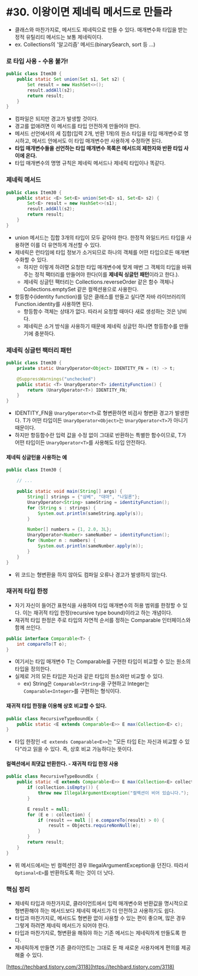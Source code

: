 # #30. 이왕이면 제네릭 메서드로 만들라

* 클래스와 마찬가지로, 메서드도 제네릭으로 만들 수 있다. 매개변수화 타입을 받는 정적 유틸리티 메서드는 보통 제네릭이다.
* ex. Collections의 '알고리즘' 메서드(binarySearch, sort 등 ...)

### 로 타입 사용 - 수용 불가! <a href="#undefined" id="undefined"></a>

```java
public class Item30 {
    public static Set union(Set s1, Set s2) {
        Set result = new HashSet<>();
        result.addAll(s2);
        return result;
    }
}
```

* 컴파일은 되지만 경고가 발생할 것이다.
* 경고를 없애려면 이 메서드를 타입 안전하게 만들어야 한다.
* 메서드 선언에서의 세 집합(입력 2개, 반환 1개)의 원소 타입을 타입 매개변수로 명시하고, 메서드 안에서도 이 타입 매개변수만 사용하게 수정하면 된다.
* **타입 매개변수들을 선언하는 타입 매개변수 목록은 메서드의 제한자와 반환 타입 사이에 온다.**
* 타입 매개변수의 명명 규칙은 제네릭 메서드나 제네릭 타입이나 똑같다.

### 제네릭 메서드 <a href="#undefined" id="undefined"></a>

```java
public class Item30 {
    public static <E> Set<E> union(Set<E> s1, Set<E> s2) {
        Set<E> result = new HashSet<>(s1);
        result.addAll(s2);
        return result;
    }
}
```

* union 메서드는 집합 3개의 타입이 모두 같아야 한다. 한정적 와일드카드 타입을 사용하면 이를 더 유연하게 개선할 수 있다.
* 제네릭은 런타임에 타입 정보가 소거되므로 하나의 객체를 어떤 타입으로든 매개변수화할 수 있다.
  * 하지만 이렇게 하려면 요청한 타입 매개변수에 맞게 매번 그 객체의 타입을 바꿔주는 정적 팩터리를 만들어야 한다(이를 **제네릭 싱글턴 패턴**이라고 한다.).
  * 제네릭 싱글턴 팩터리는 Collections.reverseOrder 같은 함수 객체나 Collections.emptySet 같은 컬렉션용으로 사용한다.
* 항등함수(identity function)를 담은 클래스를 만들고 싶다면 자바 라이브러리의 Function.identity를 사용하면 된다.
  * 항등함수 객체는 상태가 없다. 따라서 요청할 때마다 새로 생성하는 것은 낭비다.
  * 제네릭은 소거 방식을 사용하기 때문에 제네릭 싱글턴 하나면 항등함수를 만들기에 충분하다.

### 제네릭 싱글턴 팩터리 패턴 <a href="#undefined" id="undefined"></a>

```java
public class Item30 {
    private static UnaryOperator<Object> IDENTITY_FN = (t) -> t;

    @SuppressWarnings("unchecked")
    public static <T> UnaryOperator<T> identityFunction() {
        return (UnaryOperator<T>) IDENTITY_FN;
    }
}
```

* IDENTITY\_FN을 `UnaryOperator<T>`로 형변환하면 비검사 형변환 경고가 발생한다. T가 어떤 타입이든 `UnaryOperator<Object>`는 `UnaryOperator<T>`가 아니기\
  때문이다.
* 하지만 항등함수란 입력 값을 수정 없이 그대로 반환하는 특별한 함수이므로, T가 어떤 타입이든 `UnaryOperator<T>`를 사용해도 타입 안전하다.

#### 제네릭 싱글턴을 사용하는 예 <a href="#undefined" id="undefined"></a>

```java
public class Item30 {

    // ...

    public static void main(String[] args) {
        String[] strings = {"삼베", "대마", "나일론"};
        UnaryOperator<String> sameString = identityFunction();
        for (String s : strings) {
            System.out.println(sameString.apply(s));
        }

        Number[] numbers = {1, 2.0, 3L};
        UnaryOperator<Number> sameNumber = identityFunction();
        for (Number n : numbers) {
            System.out.println(sameNumber.apply(n));
        }
    }
}
```

* 위 코드는 형변환을 하지 않아도 컴파일 오류나 경고가 발생하지 않는다.

### 재귀적 타입 한정 <a href="#undefined" id="undefined"></a>

* 자기 자신이 들어간 표현식을 사용하여 타입 매개변수의 허용 범위를 한정할 수 있다. 이는 재귀적 타입 한정(recursive type bound)이라고 하는 개념이다.
* 재귀적 타입 한정은 주로 타입의 자연적 순서를 정하는 Comparable 인터페이스와 함께 쓰인다.

```java
public interface Comparable<T> {
    int compareTo(T o);
}
```

* 여기서는 타입 매개변수 T는 Comparable를 구현한 타입이 비교할 수 있는 원소의 타입을 정의한다.
* 실제로 거의 모든 타입은 자신과 같은 타입의 원소와만 비교할 수 있다.
  * ex) String은 `Comparable<String>`을 구현하고 Integer는 `Comparable<Integer>`를 구현하는 형식이다.

#### 재귀적 타입 한정을 이용해 상호 비교할 수 있다. <a href="#undefined" id="undefined"></a>

```java
public class RecursiveTypeBoundEx {
    public static <E extends Comparable<E>> E max(Collection<E> c);
}
```

* 타입 한정인 `<E extends Comparable<E>>`는 "모든 타입 E는 자신과 비교할 수 있다"라고 읽을 수 있다. 즉, 상호 비교 가능하다는 뜻이다.

#### 컬렉션에서 최댓값 반환한다. - 재귀적 타입 한정 사용 <a href="#undefined" id="undefined"></a>

```java
public class RecursiveTypeBoundEx {
    public static <E extends Comparable<E>> E max(Collection<E> collection) {
        if (collection.isEmpty()) {
            throw new IllegalArgumentException("컬렉션이 비어 있습니다.");
        }

        E result = null;
        for (E e : collection) {
            if (result == null || e.compareTo(result) > 0) {
                result = Objects.requireNonNull(e);
            }
        }
        return result;
    }
}
```

* 위 메서드에서는 빈 컬렉션인 경우 IllegalArgumentException을 던진다. 따라서 `Optional<E>`를 반환하도록 하는 것이 더 낫다.

### 핵심 정리 <a href="#undefined" id="undefined"></a>

* 제네릭 타입과 마찬가지로, 클라이언트에서 입력 매개변수와 반환값을 명시적으로 형변환해야 하는 메서드보다 제네릭 메서드가 더 안전하고 사용하기도 쉽다.
* 타입과 마찬가지로, 메서드도 형변환 없이 사용할 수 있는 편이 좋으며, 많은 경우 그렇게 하려면 제네릭 메서드가 되어야 한다.
* 타입과 마찬가지로, 형변환을 해줘야 하는 기존 메서드는 제네릭하게 만들도록 한다.
* 제네릭하게 만들면 기존 클라이언트는 그대로 둔 채 새로운 사용자에게 편의를 제공해줄 수 있다.

[https://techbard.tistory.com/3118](https://techbard.tistory.com/3118)

